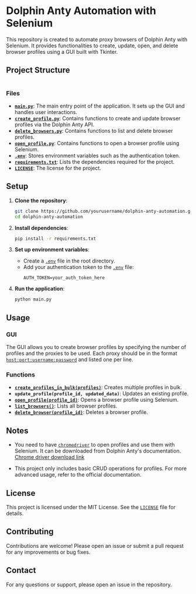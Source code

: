 # Dolphin Anty Automation with Selenium

This repository is created to automate proxy browsers of Dolphin Anty with Selenium. It provides functionalities to create, update, open, and delete browser profiles using a GUI built with Tkinter.

## Project Structure
```

```


### Files

- **[`main.py`](command:_github.copilot.openRelativePath?%5B%7B%22scheme%22%3A%22file%22%2C%22authority%22%3A%22%22%2C%22path%22%3A%22%2Fc%3A%2FUsers%2Fyanfe%2FOneDrive%2FDocumentos%2Frepo%2FDolphin-Anty-Automation-with-Selenium%2Fmain.py%22%2C%22query%22%3A%22%22%2C%22fragment%22%3A%22%22%7D%5D "c:\Users\yanfe\OneDrive\Documentos\repo\Dolphin-Anty-Automation-with-Selenium\main.py")**: The main entry point of the application. It sets up the GUI and handles user interactions.
- **[`create_profile.py`](command:_github.copilot.openRelativePath?%5B%7B%22scheme%22%3A%22file%22%2C%22authority%22%3A%22%22%2C%22path%22%3A%22%2Fc%3A%2FUsers%2Fyanfe%2FOneDrive%2FDocumentos%2Frepo%2FDolphin-Anty-Automation-with-Selenium%2Fcreate_profile.py%22%2C%22query%22%3A%22%22%2C%22fragment%22%3A%22%22%7D%5D "c:\Users\yanfe\OneDrive\Documentos\repo\Dolphin-Anty-Automation-with-Selenium\create_profile.py")**: Contains functions to create and update browser profiles via the Dolphin Anty API.
- **[`delete_browsers.py`](command:_github.copilot.openRelativePath?%5B%7B%22scheme%22%3A%22file%22%2C%22authority%22%3A%22%22%2C%22path%22%3A%22%2Fc%3A%2FUsers%2Fyanfe%2FOneDrive%2FDocumentos%2Frepo%2FDolphin-Anty-Automation-with-Selenium%2Fdelete_browsers.py%22%2C%22query%22%3A%22%22%2C%22fragment%22%3A%22%22%7D%5D "c:\Users\yanfe\OneDrive\Documentos\repo\Dolphin-Anty-Automation-with-Selenium\delete_browsers.py")**: Contains functions to list and delete browser profiles.
- **[`open_profile.py`](command:_github.copilot.openRelativePath?%5B%7B%22scheme%22%3A%22file%22%2C%22authority%22%3A%22%22%2C%22path%22%3A%22%2Fc%3A%2FUsers%2Fyanfe%2FOneDrive%2FDocumentos%2Frepo%2FDolphin-Anty-Automation-with-Selenium%2Fopen_profile.py%22%2C%22query%22%3A%22%22%2C%22fragment%22%3A%22%22%7D%5D "c:\Users\yanfe\OneDrive\Documentos\repo\Dolphin-Anty-Automation-with-Selenium\open_profile.py")**: Contains functions to open a browser profile using Selenium.
- **[`.env`](command:_github.copilot.openRelativePath?%5B%7B%22scheme%22%3A%22file%22%2C%22authority%22%3A%22%22%2C%22path%22%3A%22%2Fc%3A%2FUsers%2Fyanfe%2FOneDrive%2FDocumentos%2Frepo%2FDolphin-Anty-Automation-with-Selenium%2F.env%22%2C%22query%22%3A%22%22%2C%22fragment%22%3A%22%22%7D%5D "c:\Users\yanfe\OneDrive\Documentos\repo\Dolphin-Anty-Automation-with-Selenium\.env")**: Stores environment variables such as the authentication token.
- **[`requirements.txt`](command:_github.copilot.openRelativePath?%5B%7B%22scheme%22%3A%22file%22%2C%22authority%22%3A%22%22%2C%22path%22%3A%22%2Fc%3A%2FUsers%2Fyanfe%2FOneDrive%2FDocumentos%2Frepo%2FDolphin-Anty-Automation-with-Selenium%2Frequirements.txt%22%2C%22query%22%3A%22%22%2C%22fragment%22%3A%22%22%7D%5D "c:\Users\yanfe\OneDrive\Documentos\repo\Dolphin-Anty-Automation-with-Selenium\requirements.txt")**: Lists the dependencies required for the project.
- **[`LICENSE`](command:_github.copilot.openRelativePath?%5B%7B%22scheme%22%3A%22file%22%2C%22authority%22%3A%22%22%2C%22path%22%3A%22%2Fc%3A%2FUsers%2Fyanfe%2FOneDrive%2FDocumentos%2Frepo%2FDolphin-Anty-Automation-with-Selenium%2FLICENSE%22%2C%22query%22%3A%22%22%2C%22fragment%22%3A%22%22%7D%5D "c:\Users\yanfe\OneDrive\Documentos\repo\Dolphin-Anty-Automation-with-Selenium\LICENSE")**: The license for the project.

## Setup

1. **Clone the repository**:
    ```sh
    git clone https://github.com/yourusername/dolphin-anty-automation.git
    cd dolphin-anty-automation
    ```

2. **Install dependencies**:
    ```sh
    pip install -r requirements.txt
    ```

3. **Set up environment variables**:
    - Create a [`.env`](command:_github.copilot.openRelativePath?%5B%7B%22scheme%22%3A%22file%22%2C%22authority%22%3A%22%22%2C%22path%22%3A%22%2Fc%3A%2FUsers%2Fyanfe%2FOneDrive%2FDocumentos%2Frepo%2FDolphin-Anty-Automation-with-Selenium%2F.env%22%2C%22query%22%3A%22%22%2C%22fragment%22%3A%22%22%7D%5D "c:\Users\yanfe\OneDrive\Documentos\repo\Dolphin-Anty-Automation-with-Selenium\.env") file in the root directory.
    - Add your authentication token to the [`.env`](command:_github.copilot.openRelativePath?%5B%7B%22scheme%22%3A%22file%22%2C%22authority%22%3A%22%22%2C%22path%22%3A%22%2Fc%3A%2FUsers%2Fyanfe%2FOneDrive%2FDocumentos%2Frepo%2FDolphin-Anty-Automation-with-Selenium%2F.env%22%2C%22query%22%3A%22%22%2C%22fragment%22%3A%22%22%7D%5D "c:\Users\yanfe\OneDrive\Documentos\repo\Dolphin-Anty-Automation-with-Selenium\.env") file:
      ```
      AUTH_TOKEN=your_auth_token_here
      ```

4. **Run the application**:
    ```sh
    python main.py
    ```

## Usage

### GUI

The GUI allows you to create browser profiles by specifying the number of profiles and the proxies to be used. Each proxy should be in the format [`host:port:username:password`](command:_github.copilot.openSymbolFromReferences?%5B%22%22%2C%5B%7B%22uri%22%3A%7B%22%24mid%22%3A1%2C%22fsPath%22%3A%22c%3A%5C%5CUsers%5C%5Cyanfe%5C%5COneDrive%5C%5CDocumentos%5C%5Crepo%5C%5CDolphin-Anty-Automation-with-Selenium%5C%5Cmain.py%22%2C%22_sep%22%3A1%2C%22external%22%3A%22file%3A%2F%2F%2Fc%253A%2FUsers%2Fyanfe%2FOneDrive%2FDocumentos%2Frepo%2FDolphin-Anty-Automation-with-Selenium%2Fmain.py%22%2C%22path%22%3A%22%2Fc%3A%2FUsers%2Fyanfe%2FOneDrive%2FDocumentos%2Frepo%2FDolphin-Anty-Automation-with-Selenium%2Fmain.py%22%2C%22scheme%22%3A%22file%22%7D%2C%22pos%22%3A%7B%22line%22%3A25%2C%22character%22%3A4%7D%7D%5D%5D "Go to definition") and listed one per line.

### Functions

- **[`create_profiles_in_bulk(profiles)`](command:_github.copilot.openSymbolFromReferences?%5B%22%22%2C%5B%7B%22uri%22%3A%7B%22%24mid%22%3A1%2C%22fsPath%22%3A%22c%3A%5C%5CUsers%5C%5Cyanfe%5C%5COneDrive%5C%5CDocumentos%5C%5Crepo%5C%5CDolphin-Anty-Automation-with-Selenium%5C%5Ccreate_profile.py%22%2C%22_sep%22%3A1%2C%22external%22%3A%22file%3A%2F%2F%2Fc%253A%2FUsers%2Fyanfe%2FOneDrive%2FDocumentos%2Frepo%2FDolphin-Anty-Automation-with-Selenium%2Fcreate_profile.py%22%2C%22path%22%3A%22%2Fc%3A%2FUsers%2Fyanfe%2FOneDrive%2FDocumentos%2Frepo%2FDolphin-Anty-Automation-with-Selenium%2Fcreate_profile.py%22%2C%22scheme%22%3A%22file%22%7D%2C%22pos%22%3A%7B%22line%22%3A9%2C%22character%22%3A4%7D%7D%2C%7B%22uri%22%3A%7B%22%24mid%22%3A1%2C%22fsPath%22%3A%22c%3A%5C%5CUsers%5C%5Cyanfe%5C%5COneDrive%5C%5CDocumentos%5C%5Crepo%5C%5CDolphin-Anty-Automation-with-Selenium%5C%5Cmain.py%22%2C%22_sep%22%3A1%2C%22external%22%3A%22file%3A%2F%2F%2Fc%253A%2FUsers%2Fyanfe%2FOneDrive%2FDocumentos%2Frepo%2FDolphin-Anty-Automation-with-Selenium%2Fmain.py%22%2C%22path%22%3A%22%2Fc%3A%2FUsers%2Fyanfe%2FOneDrive%2FDocumentos%2Frepo%2FDolphin-Anty-Automation-with-Selenium%2Fmain.py%22%2C%22scheme%22%3A%22file%22%7D%2C%22pos%22%3A%7B%22line%22%3A2%2C%22character%22%3A27%7D%7D%5D%5D "Go to definition")**: Creates multiple profiles in bulk.
- **`update_profile(profile_id, updated_data)`**: Updates an existing profile.
- **[`open_profile(profile_id)`](command:_github.copilot.openSymbolFromReferences?%5B%22%22%2C%5B%7B%22uri%22%3A%7B%22%24mid%22%3A1%2C%22fsPath%22%3A%22c%3A%5C%5CUsers%5C%5Cyanfe%5C%5COneDrive%5C%5CDocumentos%5C%5Crepo%5C%5CDolphin-Anty-Automation-with-Selenium%5C%5Cmain.py%22%2C%22_sep%22%3A1%2C%22external%22%3A%22file%3A%2F%2F%2Fc%253A%2FUsers%2Fyanfe%2FOneDrive%2FDocumentos%2Frepo%2FDolphin-Anty-Automation-with-Selenium%2Fmain.py%22%2C%22path%22%3A%22%2Fc%3A%2FUsers%2Fyanfe%2FOneDrive%2FDocumentos%2Frepo%2FDolphin-Anty-Automation-with-Selenium%2Fmain.py%22%2C%22scheme%22%3A%22file%22%7D%2C%22pos%22%3A%7B%22line%22%3A3%2C%22character%22%3A5%7D%7D%2C%7B%22uri%22%3A%7B%22%24mid%22%3A1%2C%22fsPath%22%3A%22c%3A%5C%5CUsers%5C%5Cyanfe%5C%5COneDrive%5C%5CDocumentos%5C%5Crepo%5C%5CDolphin-Anty-Automation-with-Selenium%5C%5Copen_profile.py%22%2C%22_sep%22%3A1%2C%22external%22%3A%22file%3A%2F%2F%2Fc%253A%2FUsers%2Fyanfe%2FOneDrive%2FDocumentos%2Frepo%2FDolphin-Anty-Automation-with-Selenium%2Fopen_profile.py%22%2C%22path%22%3A%22%2Fc%3A%2FUsers%2Fyanfe%2FOneDrive%2FDocumentos%2Frepo%2FDolphin-Anty-Automation-with-Selenium%2Fopen_profile.py%22%2C%22scheme%22%3A%22file%22%7D%2C%22pos%22%3A%7B%22line%22%3A10%2C%22character%22%3A4%7D%7D%2C%7B%22uri%22%3A%7B%22%24mid%22%3A1%2C%22fsPath%22%3A%22c%3A%5C%5CUsers%5C%5Cyanfe%5C%5COneDrive%5C%5CDocumentos%5C%5Crepo%5C%5CDolphin-Anty-Automation-with-Selenium%5C%5CREADME.md%22%2C%22_sep%22%3A1%2C%22external%22%3A%22file%3A%2F%2F%2Fc%253A%2FUsers%2Fyanfe%2FOneDrive%2FDocumentos%2Frepo%2FDolphin-Anty-Automation-with-Selenium%2FREADME.md%22%2C%22path%22%3A%22%2Fc%3A%2FUsers%2Fyanfe%2FOneDrive%2FDocumentos%2Frepo%2FDolphin-Anty-Automation-with-Selenium%2FREADME.md%22%2C%22scheme%22%3A%22file%22%7D%2C%22pos%22%3A%7B%22line%22%3A6%2C%22character%22%3A2%7D%7D%5D%5D "Go to definition")**: Opens a browser profile using Selenium.
- **[`list_browsers()`](command:_github.copilot.openSymbolFromReferences?%5B%22%22%2C%5B%7B%22uri%22%3A%7B%22%24mid%22%3A1%2C%22fsPath%22%3A%22c%3A%5C%5CUsers%5C%5Cyanfe%5C%5COneDrive%5C%5CDocumentos%5C%5Crepo%5C%5CDolphin-Anty-Automation-with-Selenium%5C%5Cmain.py%22%2C%22_sep%22%3A1%2C%22external%22%3A%22file%3A%2F%2F%2Fc%253A%2FUsers%2Fyanfe%2FOneDrive%2FDocumentos%2Frepo%2FDolphin-Anty-Automation-with-Selenium%2Fmain.py%22%2C%22path%22%3A%22%2Fc%3A%2FUsers%2Fyanfe%2FOneDrive%2FDocumentos%2Frepo%2FDolphin-Anty-Automation-with-Selenium%2Fmain.py%22%2C%22scheme%22%3A%22file%22%7D%2C%22pos%22%3A%7B%22line%22%3A4%2C%22character%22%3A28%7D%7D%5D%5D "Go to definition")**: Lists all browser profiles.
- **[`delete_browser(profile_id)`](command:_github.copilot.openSymbolFromReferences?%5B%22%22%2C%5B%7B%22uri%22%3A%7B%22%24mid%22%3A1%2C%22fsPath%22%3A%22c%3A%5C%5CUsers%5C%5Cyanfe%5C%5COneDrive%5C%5CDocumentos%5C%5Crepo%5C%5CDolphin-Anty-Automation-with-Selenium%5C%5Cmain.py%22%2C%22_sep%22%3A1%2C%22external%22%3A%22file%3A%2F%2F%2Fc%253A%2FUsers%2Fyanfe%2FOneDrive%2FDocumentos%2Frepo%2FDolphin-Anty-Automation-with-Selenium%2Fmain.py%22%2C%22path%22%3A%22%2Fc%3A%2FUsers%2Fyanfe%2FOneDrive%2FDocumentos%2Frepo%2FDolphin-Anty-Automation-with-Selenium%2Fmain.py%22%2C%22scheme%22%3A%22file%22%7D%2C%22pos%22%3A%7B%22line%22%3A4%2C%22character%22%3A43%7D%7D%5D%5D "Go to definition")**: Deletes a browser profile.

## Notes

- You need to have [`chromedriver`](command:_github.copilot.openSymbolFromReferences?%5B%22%22%2C%5B%7B%22uri%22%3A%7B%22%24mid%22%3A1%2C%22fsPath%22%3A%22c%3A%5C%5CUsers%5C%5Cyanfe%5C%5COneDrive%5C%5CDocumentos%5C%5Crepo%5C%5CDolphin-Anty-Automation-with-Selenium%5C%5Copen_profile.py%22%2C%22_sep%22%3A1%2C%22external%22%3A%22file%3A%2F%2F%2Fc%253A%2FUsers%2Fyanfe%2FOneDrive%2FDocumentos%2Frepo%2FDolphin-Anty-Automation-with-Selenium%2Fopen_profile.py%22%2C%22path%22%3A%22%2Fc%3A%2FUsers%2Fyanfe%2FOneDrive%2FDocumentos%2Frepo%2FDolphin-Anty-Automation-with-Selenium%2Fopen_profile.py%22%2C%22scheme%22%3A%22file%22%7D%2C%22pos%22%3A%7B%22line%22%3A31%2C%22character%22%3A75%7D%7D%2C%7B%22uri%22%3A%7B%22%24mid%22%3A1%2C%22fsPath%22%3A%22c%3A%5C%5CUsers%5C%5Cyanfe%5C%5COneDrive%5C%5CDocumentos%5C%5Crepo%5C%5CDolphin-Anty-Automation-with-Selenium%5C%5CREADME.md%22%2C%22_sep%22%3A1%2C%22external%22%3A%22file%3A%2F%2F%2Fc%253A%2FUsers%2Fyanfe%2FOneDrive%2FDocumentos%2Frepo%2FDolphin-Anty-Automation-with-Selenium%2FREADME.md%22%2C%22path%22%3A%22%2Fc%3A%2FUsers%2Fyanfe%2FOneDrive%2FDocumentos%2Frepo%2FDolphin-Anty-Automation-with-Selenium%2FREADME.md%22%2C%22scheme%22%3A%22file%22%7D%2C%22pos%22%3A%7B%22line%22%3A22%2C%22character%22%3A17%7D%7D%5D%5D "Go to definition") to open profiles and use them with Selenium. It can be downloaded from Dolphin Anty's documentation.
  [Chrome driver download link](https://anty-browser.s3.amazonaws.com/chromedriver-124.zip)

- This project only includes basic CRUD operations for profiles. For more advanced usage, refer to the official documentation.

## License

This project is licensed under the MIT License. See the [`LICENSE`](command:_github.copilot.openRelativePath?%5B%7B%22scheme%22%3A%22file%22%2C%22authority%22%3A%22%22%2C%22path%22%3A%22%2Fc%3A%2FUsers%2Fyanfe%2FOneDrive%2FDocumentos%2Frepo%2FDolphin-Anty-Automation-with-Selenium%2FLICENSE%22%2C%22query%22%3A%22%22%2C%22fragment%22%3A%22%22%7D%5D "c:\Users\yanfe\OneDrive\Documentos\repo\Dolphin-Anty-Automation-with-Selenium\LICENSE") file for details.

## Contributing

Contributions are welcome! Please open an issue or submit a pull request for any improvements or bug fixes.

## Contact

For any questions or support, please open an issue in the repository.

